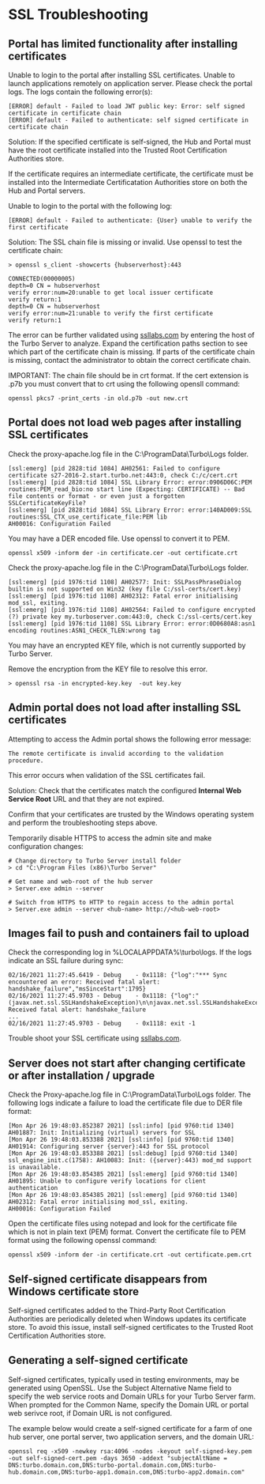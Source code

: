 # SSL Troubleshooting

## Portal has limited functionality after installing certificates

Unable to login to the portal after installing SSL certificates. Unable to launch applications remotely on application server. Please check the portal logs. The logs contain the following error(s):

```
[ERROR] default - Failed to load JWT public key: Error: self signed certificate in certificate chain
[ERROR] default - Failed to authenticate: self signed certificate in certificate chain
```

Solution:
If the specified certificate is self-signed, the Hub and Portal must have the root certificate installed into the Trusted Root Certification Authorities store. 

If the certificate requires an intermediate certificate, the certificate must be installed into the Intermediate Certificatation Authorities store on both the Hub and Portal servers.

Unable to login to the portal with the following log:

```
[ERROR] default - Failed to authenticate: {User} unable to verify the first certificate
```

Solution:
The SSL chain file is missing or invalid. Use openssl to test the certificate chain:

```
> openssl s_client -showcerts {hubserverhost}:443

CONNECTED(00000005)
depth=0 CN = hubserverhost
verify error:num=20:unable to get local issuer certificate
verify return:1
depth=0 CN = hubserverhost
verify error:num=21:unable to verify the first certificate
verify return:1
```

The error can be further validated using [ssllabs.com](https://www.ssllabs.com/ssltest/analyze.html) by entering the host of the Turbo Server to analyze. Expand the certification paths section to see which part of the certificate chain is missing. If parts of the certificate chain is missing, contact the administrator to obtain the correct certificate chain.

IMPORTANT: The chain file should be in crt format. If the cert extension is .p7b you must convert that to crt using the following opensll command:
```
openssl pkcs7 -print_certs -in old.p7b -out new.crt
```

## Portal does not load web pages after installing SSL certificates

Check the proxy-apache.log file in the C:\ProgramData\Turbo\Logs folder.

```
[ssl:emerg] [pid 2828:tid 1084] AH02561: Failed to configure certificate s27-2016-2.start.turbo.net:443:0, check C:/c/cert.crt
[ssl:emerg] [pid 2828:tid 1084] SSL Library Error: error:0906D06C:PEM routines:PEM_read_bio:no start line (Expecting: CERTIFICATE) -- Bad file contents or format - or even just a forgotten SSLCertificateKeyFile?
[ssl:emerg] [pid 2828:tid 1084] SSL Library Error: error:140AD009:SSL routines:SSL_CTX_use_certificate_file:PEM lib
AH00016: Configuration Failed
```

You may have a DER encoded file. Use openssl to convert it to PEM.

```
openssl x509 -inform der -in certificate.cer -out certificate.crt
```

Check the proxy-apache.log file in the C:\ProgramData\Turbo\Logs folder.

```
[ssl:emerg] [pid 1976:tid 1108] AH02577: Init: SSLPassPhraseDialog builtin is not supported on Win32 (key file C:/ssl-certs/cert.key)
[ssl:emerg] [pid 1976:tid 1108] AH02312: Fatal error initialising mod_ssl, exiting.
[ssl:emerg] [pid 1976:tid 1108] AH02564: Failed to configure encrypted (?) private key my.turboserver.com:443:0, check C:/ssl-certs/cert.key
[ssl:emerg] [pid 1976:tid 1108] SSL Library Error: error:0D0680A8:asn1 encoding routines:ASN1_CHECK_TLEN:wrong tag
```

You may have an encrypted KEY file, which is not currently supported by Turbo Server. 

Remove the encryption from the KEY file to resolve this error.

```
> openssl rsa -in encrypted-key.key  -out key.key
```

## Admin portal does not load after installing SSL certificates

Attempting to access the Admin portal shows the following error message:

```
The remote certificate is invalid according to the validation procedure.
```

This error occurs when validation of the SSL certificates fail.

Solution:
Check that the certificates match the configured __Internal Web Service Root__ URL and that they are not expired.

Confirm that your certificates are trusted by the Windows operating system and perform the troubleshooting steps above.

Temporarily disable HTTPS to access the admin site and make configuration changes:

```
# Change directory to Turbo Server install folder
> cd "C:\Program Files (x86)\Turbo Server"

# Get name and web-root of the hub server
> Server.exe admin --server

# Switch from HTTPS to HTTP to regain access to the admin portal
> Server.exe admin --server <hub-name> http://<hub-web-root>
```

## Images fail to push and containers fail to upload

Check the corresponding log in %LOCALAPPDATA%\turbo\logs\. If the logs indicate an SSL failure during sync:

```
02/16/2021 11:27:45.6419 - Debug    - 0x1118: {"log":"*** Sync encountered an error: Received fatal alert: handshake_failure","msSinceStart":1795}
02/16/2021 11:27:45.9703 - Debug    - 0x1118: {"log":"(javax.net.ssl.SSLHandshakeException)\n\njavax.net.ssl.SSLHandshakeException: Received fatal alert: handshake_failure
...
02/16/2021 11:27:45.9703 - Debug    - 0x1118: exit -1
```

Trouble shoot your SSL certificate using [ssllabs.com](https://www.ssllabs.com/ssltest/analyze.html).

## Server does not start after changing certificate or after installation / upgrade 

Check the Proxy-apache.log file in C:\ProgramData\Turbo\Logs folder. The following logs indicate a failure to load the certificate file due to DER file format:
```
[Mon Apr 26 19:48:03.852387 2021] [ssl:info] [pid 9760:tid 1340] AH01887: Init: Initializing (virtual) servers for SSL
[Mon Apr 26 19:48:03.853388 2021] [ssl:info] [pid 9760:tid 1340] AH01914: Configuring server {server}:443 for SSL protocol
[Mon Apr 26 19:48:03.853388 2021] [ssl:debug] [pid 9760:tid 1340] ssl_engine_init.c(1758): AH10083: Init: ({server}:443) mod_md support is unavailable.
[Mon Apr 26 19:48:03.854385 2021] [ssl:emerg] [pid 9760:tid 1340] AH01895: Unable to configure verify locations for client authentication
[Mon Apr 26 19:48:03.854385 2021] [ssl:emerg] [pid 9760:tid 1340] AH02312: Fatal error initialising mod_ssl, exiting.
AH00016: Configuration Failed
```

Open the certificate files using notepad and look for the certificate file which is not in plain text (PEM) format. Convert the certificate file to PEM format using the following openssl command:
```
openssl x509 -inform der -in certificate.crt -out certificate.pem.crt
```

## Self-signed certificate disappears from Windows certificate store

Self-signed certificates added to the Third-Party Root Certification Authorities are periodically deleted when Windows updates its certificate store. To avoid this issue, install self-signed certificates to the Trusted Root Certification Authorities store.

## Generating a self-signed certificate

Self-signed certificates, typically used in testing environments, may be generated using OpenSSL. Use the Subject Alternative Name field to specify the web service roots and Domain URLs for your Turbo Server farm. When prompted for the Common Name, specify the Domain URL or portal web serivce root, if Domain URL is not configured.

The example below would create a self-signed certificate for a farm of one hub server, one portal server, two application servers, and the domain URL:

```
openssl req -x509 -newkey rsa:4096 -nodes -keyout self-signed-key.pem -out self-signed-cert.pem -days 3650 -addext "subjectAltName = DNS:turbo.domain.com,DNS:turbo-portal.domain.com,DNS:turbo-hub.domain.com,DNS:turbo-app1.domain.com,DNS:turbo-app2.domain.com"
```